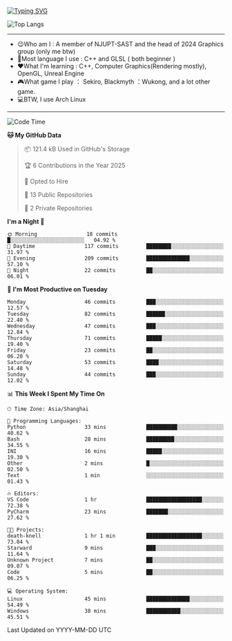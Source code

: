 <a href="https://git.io/typing-svg">
  <img src="https://readme-typing-svg.demolab.com?font=Fira+Code&pause=1000&random=false&width=435&separator=%3D&lines=std%3A%3Aprintln(%22Hello,+world!%22);" alt="Typing SVG" />
</a>

![Top Langs](https://github-readme-stats.vercel.app/api/top-langs/?username=FOTH0626&theme=transparent)

---

- 😉Who am I : A member of NJUPT-SAST and the head of 2024 Graphics group (only me btw)
- 📖Most language I use : C++ and GLSL ( both beginner )
- ❤What I'm learning : C++, Computer Graphics(Rendering mostly), OpenGL, Unreal Engine
- 🎮What game I play ： Sekiro, Blackmyth ：Wukong, and a lot other game.
- 💻BTW, I use Arch Linux
---
<!--START_SECTION:waka-->
![Code Time](http://img.shields.io/badge/Code%20Time-67%20hrs%2053%20mins-blue)

**🐱 My GitHub Data** 

> 📦 121.4 kB Used in GitHub's Storage 
 > 
> 🏆 6 Contributions in the Year 2025
 > 
> 💼 Opted to Hire
 > 
> 📜 13 Public Repositories 
 > 
> 🔑 2 Private Repositories 
 > 
**I'm a Night 🦉** 

```text
🌞 Morning                18 commits          █░░░░░░░░░░░░░░░░░░░░░░░░   04.92 % 
🌆 Daytime                117 commits         ████████░░░░░░░░░░░░░░░░░   31.97 % 
🌃 Evening                209 commits         ██████████████░░░░░░░░░░░   57.10 % 
🌙 Night                  22 commits          ██░░░░░░░░░░░░░░░░░░░░░░░   06.01 % 
```
📅 **I'm Most Productive on Tuesday** 

```text
Monday                   46 commits          ███░░░░░░░░░░░░░░░░░░░░░░   12.57 % 
Tuesday                  82 commits          ██████░░░░░░░░░░░░░░░░░░░   22.40 % 
Wednesday                47 commits          ███░░░░░░░░░░░░░░░░░░░░░░   12.84 % 
Thursday                 71 commits          █████░░░░░░░░░░░░░░░░░░░░   19.40 % 
Friday                   23 commits          ██░░░░░░░░░░░░░░░░░░░░░░░   06.28 % 
Saturday                 53 commits          ████░░░░░░░░░░░░░░░░░░░░░   14.48 % 
Sunday                   44 commits          ███░░░░░░░░░░░░░░░░░░░░░░   12.02 % 
```


📊 **This Week I Spent My Time On** 

```text
🕑︎ Time Zone: Asia/Shanghai

💬 Programming Languages: 
Python                   33 mins             ██████████░░░░░░░░░░░░░░░   40.62 % 
Bash                     28 mins             █████████░░░░░░░░░░░░░░░░   34.55 % 
INI                      16 mins             █████░░░░░░░░░░░░░░░░░░░░   19.30 % 
Other                    2 mins              █░░░░░░░░░░░░░░░░░░░░░░░░   02.50 % 
Text                     1 min               ░░░░░░░░░░░░░░░░░░░░░░░░░   01.43 % 

🔥 Editors: 
VS Code                  1 hr                ██████████████████░░░░░░░   72.38 % 
PyCharm                  23 mins             ███████░░░░░░░░░░░░░░░░░░   27.62 % 

🐱‍💻 Projects: 
death-knell              1 hr 1 min          ██████████████████░░░░░░░   73.04 % 
Starward                 9 mins              ███░░░░░░░░░░░░░░░░░░░░░░   11.64 % 
Unknown Project          7 mins              ██░░░░░░░░░░░░░░░░░░░░░░░   09.07 % 
Code                     5 mins              ██░░░░░░░░░░░░░░░░░░░░░░░   06.25 % 

💻 Operating System: 
Linux                    45 mins             ██████████████░░░░░░░░░░░   54.49 % 
Windows                  38 mins             ███████████░░░░░░░░░░░░░░   45.51 % 
```


 Last Updated on YYYY-MM-DD UTC
<!--END_SECTION:waka-->
